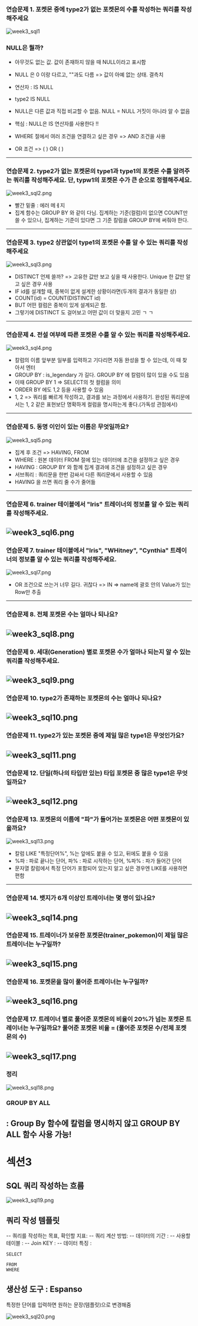 ### 연습문제 1. 포켓몬 중에 type2가 없는 포켓몬의 수를 작성하는 쿼리를 작성해주세요
   
![week3_sql1]()

### NULL은 뭘까?

 - 아무것도 없는 값. 값이 존재하지 않을 때 NULL이라고 표시함 
 
 - NULL 은 0 이랑 다르고, ""과도 다름 => 값이 아예 없는 상태. 결측치
 
 - 연산자 : IS NULL
 
 - type2 IS NULL
 
 - NULL은 다른 값과 직접 비교할 수 없음. NULL = NULL 거짓이 아니라 알 수 없음
 
 - 핵심 : NULL은 IS 연산자를 사용한다 !!

- WHERE 절에서 여러 조건을 연결하고 싶은 경우 => AND 조건을 사용
- OR 조건 => (  ) OR (  )
---

### 연습문제 2. type2가 없는 포켓몬의 type1과 type1의 포켓몬 수를 알려주는 쿼리를 작성해주세요. 단, typw1의 포켓몬 수가 큰 순으로 정렬해주세요.
    
![week3_sql2.png]()

- 빨간 밑줄 : 에러 메ㅔ지
- 집계 함수는 GROUP BY 와 같이 다님. 집계하는 기준(컬럼)이 없으면 COUNT만 쓸 수 있으나, 집계하는 기준이 있다면 그 기준 칼럼을 GROUP BY에 써줘야 한다.
- ---

### 연습문제 3. type2 상관없이 type1의 포켓몬 수를 알 수 있는 쿼리를 작성해주세요

![week3_sql3.png]()

- DISTINCT 언제 쓸까? => 고유한 값만 보고 싶을 때 사용한다. Unique 한 값만 알고 싶은 경우 사용
- IF id를 설걔할 때, 중복이 없게 설계한 상황이라면(두개의 결과가 동일한 상)
- COUNT(id) = COUNT(DISTINCT id)
- BUT 어떤 컬럼은 중복이 있게 설계되곤 함.
- 그렇기에 DISTINCT 도 걸어보고 어떤 값이 더 맞을지 고민 ㄱ ㄱ
- ---

### 연습문제 4. 전설 여부에 따른 포켓몬 수를 알 수 있는 쿼리를 작성해주세요. 

![week3_sql4.png]()

- 칼럼의 이름 앞부분 일부를 입력하고 기다리면 자동 완성을 할 수 있는데, 이 때 찾아서 엔터
- GROUP BY : is_legendary 가 길다. GROUP BY 에 칼럼이 많이 있을 수도 있음
- 이때 GROUP BY 1 => SELECT의 첫 컬럼을 의미
- ORDER BY 에도 1,2 등을 사용할 수 있음
- 1, 2 => 쿼리를 빠르게 작성하고, 결과를 보는 과정에서 사용하기. 완성된 쿼리문에서는 1, 2 같은 표현보단 명확하게 컬럼을 명시하는게 좋다.(가독성 관점에서)
- ---

### 연습문제 5. 동명 이인이 있는 이름은 무엇일까요? 

![week3_sql5.png]()

- 집계 후 조건 => HAVING, FROM
- WHERE : 원본 데이터 FROM 절에 있는 데이터에 조건을 설정하고 싶은 경우
- HAVING : GROUP BY 와 함께 집계 결과에 조건을 설정하고 싶은 경우 
- 서브쿼리 : 쿼리문을 한번 감싸서 다른 쿼리문에서 사용할 수 있음
- HAVING 을 쓰면 쿼리 줄 수가 줄어듦
- ---

### 연습문제 6. trainer 테이블에서 "Iris" 트레이너의 정보를 알 수 있는 쿼리를 작성해주세요.

![week3_sql6.png]()
---

### 연습문제 7. trainer 테이블에서 "Iris", "WHitney", "Cynthia" 트레이너의 정보를 알 수 있는 쿼리를 작성해주세요. 

![week3_sql7.png]()

- OR 조건으로 쓰는거 너무 길다. 귀찮다 => IN => name에 괄호 안의 Value가 있는 Row만 추출
- ---

### 연습문제 8. 전체 포켓몬 수는 얼마나 되나요?

![week3_sql8.png]()
---

### 연습문제 9. 세대(Generation) 별로 포켓몬 수가 얼마나 되는지 알 수 있는 쿼리를 작성해주세요.

![week3_sql9.png]()
---
### 연습문제 10. type2가 존재하는 포켓몬의 수는 얼마나 되나요? 

![week3_sql10.png]()
---
### 연습문제 11. type2가 있는 포켓몬 중에 제일 많은 type1은 무엇인가요?

![week3_sql11.png]()
---
### 연습문제 12. 단일(하나의 타입만 있는) 타입 포켓몬 중 많은 type1은 무엇일까요?

![week3_sql12.png]()
---
### 연습문제 13. 포켓몬의 이름에 "파"가 들어가는 포켓몬은 어떤 포켓몬이 있을까요?

![week3_sql13.png]()

- 칼럼 LIKE "특정단어%", %는 앞에도 붙을 수 있고, 뒤에도 붙을 수 있음
- %파 : 파로 끝나는 단어, 파% : 파로 시작하는 단어, %파% : 파가 들어간 단어
- 문자열 칼럼에서 특정 단어가 포함되어 있는지 알고 싶은 경우엔 LIKE를 사용하면 편함
---
### 연습문제 14. 뱃지가 6개 이상인 트레이너는 몇 명이 있나요?

![week3_sql14.png]()
---
### 연습문제 15. 트레이너가 보유한 포켓몬(trainer_pokemon)이 제일 많은 트레이너는 누구일까?

![week3_sql15.png]()
---
### 연습문제 16. 포켓몬을 많이 풀어준 트레이너는 누구일까?

![week3_sql16.png]()
---
### 연습문제 17. 트레이너 별로 풀어준 포켓몬의 비율이 20%가 넘는 포켓몬 트레이너는 누구일까요? 풀어준 포켓몬 비율 = (풀어준 포켓몬 수/전체 포켓몬의 수)

![week3_sql17.png]()
---


### 정리

![week3_sql18.png]()


### GROUP BY ALL
:  Group By 함수에 칼럼을 명시하지 않고 GROUP BY ALL 함수 사용 가능!
---
# 섹션3

## SQL 쿼리 작성하는 흐름 

![week3_sql19.png]()

## 쿼리 작성 템플릿 

-- 쿼리를 작성하는 목표, 확인할 지표:
-- 쿼리 계산 방법:
-- 데이터의 기간 :
-- 사용할 테이블 :
-- Join KEY :
-- 데이터 특징 :

```
SELECT

FROM
WHERE
```

## 생산성 도구 : Espanso

특정한 단어를 입력하면 원하는 문장(템플릿)으로 변경해줌

![week3_sql20.png]()
